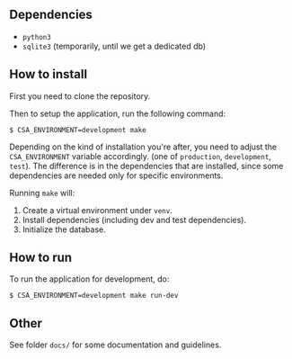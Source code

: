 
## Dependencies ##

* `python3`
* `sqlite3` (temporarily, until we get a dedicated db)

## How to install ##

First you need to clone the repository.

Then to setup the application, run the following command:

```
$ CSA_ENVIRONMENT=development make
```

Depending on the kind of installation you're after, you need to adjust the
`CSA_ENVIRONMENT` variable accordingly. (one of `production`, `development`,
`test`). The difference is in the dependencies that are installed, since some
dependencies are needed only for specific environments.

Running `make` will:

1. Create a virtual environment under `venv`.
2. Install dependencies (including dev and test dependencies).
3. Initialize the database.


## How to run ##

To run the application for development, do:

```
$ CSA_ENVIRONMENT=development make run-dev
```

## Other ##

See folder `docs/` for some documentation and guidelines.
